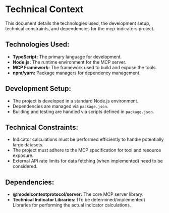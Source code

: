 # Technical Context

This document details the technologies used, the development setup, technical constraints, and dependencies for the mcp-indicators project.

## Technologies Used:
- **TypeScript:** The primary language for development.
- **Node.js:** The runtime environment for the MCP server.
- **MCP Framework:** The framework used to build and expose the tools.
- **npm/yarn:** Package managers for dependency management.

## Development Setup:
- The project is developed in a standard Node.js environment.
- Dependencies are managed via `package.json`.
- Building and testing are handled via scripts defined in `package.json`.

## Technical Constraints:
- Indicator calculations must be performed efficiently to handle potentially large datasets.
- The project must adhere to the MCP specification for tool and resource exposure.
- External API rate limits for data fetching (when implemented) need to be considered.

## Dependencies:
- **@modelcontextprotocol/server:** The core MCP server library.
- **Technical Indicator Libraries:** (To be determined/implemented) Libraries for performing the actual indicator calculations.

